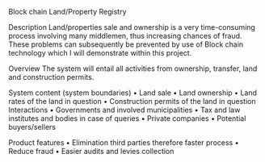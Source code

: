 Block chain Land/Property Registry

Description
Land/properties sale and ownership is a very time-consuming process involving many middlemen, thus increasing chances of fraud. These problems can subsequently be prevented by use of Block chain technology which I will demonstrate within this project.

Overview
The system will entail all activities from ownership, transfer, land and construction permits.

System content (system boundaries)
•	Land sale
•	Land ownership
•	Land rates of the land in question
•	Construction permits of the land in question
Interactions
•	Governments and involved municipalities
•	Tax and law institutes and bodies in case of queries
•	Private companies
•	Potential buyers/sellers

Product features
•	Elimination third parties therefore faster process
•	Reduce fraud 
•	Easier audits and levies collection



